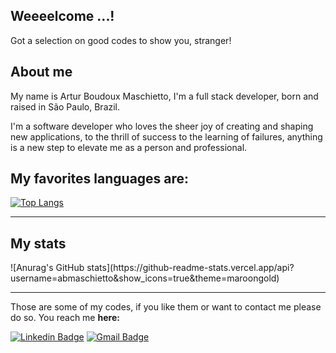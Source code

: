 <h2>Weeeelcome ...!</h2>

Got a selection on good codes to show you, stranger!

<h2>About me</h2>

My name is Artur Boudoux Maschietto, I'm a full stack developer, born and raised in São Paulo, Brazil.
<p>I'm a software developer who loves the sheer joy of creating and shaping new applications, to the thrill of success to the learning of failures, anything is a new step to elevate me as a person and professional.</p>

<h2>My favorites languages are:</h2>

[![Top Langs](https://github-readme-stats.vercel.app/api/top-langs/?username=abmaschietto&exclude_repo=portfolio-tcb,abmaschietto.github.io&show_icons=true&hide=html,teX&theme=maroongold)](https://github.com/anuraghazra/github-readme-stats) 

_____________

<h2>My stats</h2>
![Anurag's GitHub stats](https://github-readme-stats.vercel.app/api?username=abmaschietto&show_icons=true&theme=maroongold)

_____________

<p>Those are some of my codes, if you like them or want to contact me please do so. You reach me  <b>here:</b></p>

[![Linkedin Badge](https://img.shields.io/badge/-LinkedIn-blue?style=flat-round&logo=Linkedin&logoColor=white&link=https://www.linkedin.com/in/artur-boudoux/)](https://www.linkedin.com/in/artur-boudoux/) 
[![Gmail Badge](https://img.shields.io/badge/-arturboudoux@gmail.com-c14438?style=flat-round&logo=Gmail&logoColor=white&link=mailto:arturboudoux@gmail.com)](mailto:arturboudoux@gmail.com)

